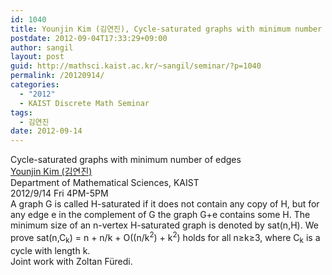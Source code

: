 ```yaml
---
id: 1040
title: Younjin Kim (김연진), Cycle-saturated graphs with minimum number of edges
postdate: 2012-09-04T17:33:29+09:00
author: sangil
layout: post
guid: http://mathsci.kaist.ac.kr/~sangil/seminar/?p=1040
permalink: /20120914/
categories:
  - "2012"
  - KAIST Discrete Math Seminar
tags:
  - 김연진
date: 2012-09-14
---
```

<div class="talk">
  Cycle-saturated graphs with minimum number of edges
</div>

<div class="speaker">
  <a href="http://mathsci.kaist.ac.kr/~younjin/">Younjin Kim (김연진)</a><br /> Department of Mathematical Sciences, KAIST
</div>

<div class="date">
  2012/9/14 Fri 4PM-5PM
</div>

<div class="abstract">
  A graph G is called H-saturated if it does not contain any copy of H, but for any edge e in the complement of G the graph G+e contains some H. The minimum size of an n-vertex H-saturated graph is denoted by sat(n,H). We prove sat(n,C<sub>k</sub>) = n + n/k + O((n/k<sup>2</sup>) + k<sup>2</sup>) holds for all n&ge;k&ge;3, where C<sub>k</sub> is a cycle with length k.<br /> Joint work with Zoltan Füredi.
</div>